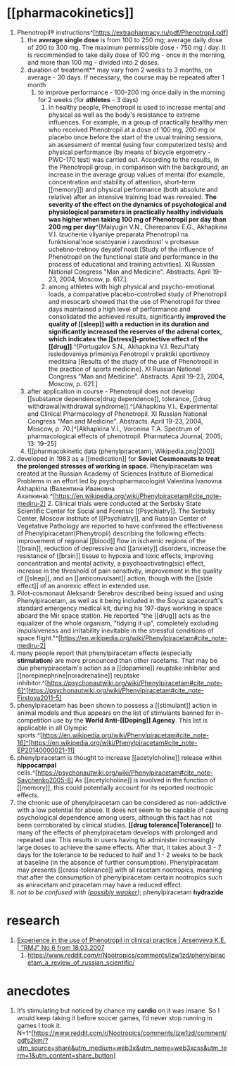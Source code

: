 # [[pharmacokinetics]]
1. Phenotropil® instructions^[https://extrapharmacy.ru/pdf/Phenotropil.pdf]
	1. the **average single dose** is from 100 to 250 mg; average daily dose of 200 to 300 mg. The maximum permissible dose - 750 mg / day. It is recommended to take daily dose of 100 mg - once in the morning, and more than 100 mg - divided into 2 doses.
	2. duration of treatment** may vary from 2 weeks to 3 months, on average - 30 days. If necessary, the course may be repeated after 1 month
		1. to improve performance - 100-200 mg once daily in the morning for 2 weeks (for **athletes** - 3 days)
			1. In healthy people, Phenotropil is used to increase mental and physical as well as the body's resistance to extreme influences. For example, in a group of practically healthy men who received Phenotropil at a dose of 100 mg, 200 mg or placebo once before the start of the usual training sessions, an assessment of mental (using four computerized tests) and physical performance (by means of bicycle ergometry - PWC-170 test) was carried out. According to the results, in the Phenotropil group, in comparison with the background, an increase in the average group values of mental (for example, concentration and stability of attention, short-term [[memory]]) and physical performance (both absolute and relative) after an intensive training load was revealed. **The severity of the effect on the dynamics of psychological and physiological parameters in practically healthy individuals was higher when taking 100 mg of Phenotropil per day than 200 mg per day**^[Malyugin V.N., Cherepanov E.G., Akhapkina V.I. Izuchenie vliyaniye preparata Phenotropil na funktsional'noe sostoyanie i zavodnost' v protsesse uchebno-trebnoy deyatel'nosti [Study of the influence of Phenotropil on the functional state and performance in the process of educational and training activities]. XI Russian National Congress "Man and Medicine". Abstracts. April 19–23, 2004, Moscow, p. 617.]
			2. among athletes with high physical and psycho-emotional loads, a comparative placebo-controlled study of Phenotropil and mesocarb showed that the use of Phenotropil for three days maintained a high level of performance and consolidated the achieved results, significantly **improved the quality of [[sleep]] with a reduction in its duration and significantly increased the reserves of the adrenal cortex, which indicates the [[stress]]-protective effect of the [[drug]]**.^[Portugalov S.N., Akhapkina V.I. Rezul'taty issledovaniya primeniya Fenotropil v praktiki sportivnoy meditsina [Results of the study of the use of Phenotropil in the practice of sports medicine]. XI Russian National Congress "Man and Medicine". Abstracts. April 19–23, 2004, Moscow, p. 621.]
	3. after application in course - Phenotropil does not develop [[substance dependence|drug dependence]], tolerance, [[drug withdrawal|withdrawal syndrome]].^[Akhapkina V.I., Experimental and Clinical Pharmacology of Phenotropil. XI Russian National Congress "Man and Medicine". Abstracts. April 19-23, 2004, Moscow, p. 70.]^[Akhapkina V.I., Voronina T.A. Spectrum of pharmacological effects of phenotropil. Pharmateca Journal, 2005; 13: 19–25]
	4. ![[pharmacokinetic data (phenylpiracetam), Wikipedia.png|200]]
2. developed in 1983 as a [[medication]] for **Soviet Cosmonauts to treat the prolonged stresses of working in space**. Phenylpiracetam was created at the Russian Academy of Sciences Institute of Biomedical Problems in an effort led by psychopharmacologist Valentina Ivanovna Akhapkina (Валентина Ивановна Ахапкина).^[https://en.wikipedia.org/wiki/Phenylpiracetam#cite_note-mediru-2]
	2. Clinical trials were conducted at the Serbsky State Scientific Center for Social and Forensic [[Psychiatry]]. The Serbsky Center, Moscow Institute of [[Psychiatry]], and Russian Center of Vegetative Pathology are reported to have confirmed the effectiveness of Phenylpiracetam(Phenytropil) describing the following effects: improvement of regional [[blood]] flow in ischemic regions of the [[brain]], reduction of depressive and [[anxiety]] disorders, increase the resistance of [[brain]] tissue to hypoxia and toxic effects, improving concentration and mental activity, a psychoactivating(sic) effect, increase in the threshold of pain sensitivity, improvement in the quality of [[sleep]], and an [[anticonvulsant]] action, though with the [[side effect]] of an anorexic effect in extended use.
3. Pilot-cosmonaut Aleksandr Serebrov described being issued and using Phenylpiracetam, as well as it being included in the Soyuz spacecraft's standard emergency medical kit, during his 197-days working in space aboard the Mir space station. He reported "the [[drug]] acts as the equalizer of the whole organism, "tidying it up", completely excluding impulsiveness and irritability inevitable in the stressful conditions of space flight."^[https://en.wikipedia.org/wiki/Phenylpiracetam#cite_note-mediru-2]
4. many people report that phenylpiracetam effects (especially **stimulation**) are more pronounced than other racetams. That may be due phenypiracetam's action as a [[dopamine]] reuptake inhibitor and [[norepinephrine|noradrenaline]] reuptake inhibitor.^[https://psychonautwiki.org/wiki/Phenylpiracetam#cite_note-6]^[https://psychonautwiki.org/wiki/Phenylpiracetam#cite_note-Firstova2011-5]
5. phenylpiracetam has been shown to possess a [[stimulant]] action in animal models and thus appears on the list of stimulants banned for in-competition use by the **World Anti-[[Doping]] Agency**. This list is applicable in all Olympic sports.^[https://en.wikipedia.org/wiki/Phenylpiracetam#cite_note-16]^[https://en.wikipedia.org/wiki/Phenylpiracetam#cite_note-EP20140000021-11]
6. phenylpiracetam is thought to increase [[acetylcholine]] release within **hippocampal** cells.^[https://psychonautwiki.org/wiki/Phenylpiracetam#cite_note-Savchenko2005-8] As [[acetylcholine]] is involved in the function of [[memory]], this could potentially account for its reported nootropic effects.
7. the chronic use of phenylpiracetam can be considered as non-addictive with a low potential for abuse. It does not seem to be capable of causing psychological dependence among users, although this fact has not been corroborated by clinical studies. **[[drug tolerance|Tolerance]]** to many of the effects of phenylpiracetam develops with prolonged and repeated use. This results in users having to administer increasingly large doses to achieve the same effects. After that, it takes about 3 - 7 days for the tolerance to be reduced to half and 1 - 2 weeks to be back at baseline (in the absence of further consumption). Phenylpiracetam may presents [[cross-tolerance]] with all racetam nootropics, meaning that after the consumption of phenylpiracetam certain nootropics such as aniracetam and piracetam may have a reduced effect.
8. *not to be confused with ([possibly weaker](https://www.reddit.com/r/Nootropics/comments/19a59l4/comment/kijhr8o/?utm_source=share&utm_medium=web3x&utm_name=web3xcss&utm_term=1&utm_content=share_button))*; phenylpiracetam **hydrazide**

# research
1. [Experience in the use of Phenotropil in clinical practice | Arsenyeva K.E. | "RMJ" No 6 from 18.03.2007](https://www.rmj.ru/articles/nevrologiya/Opyt_primeneniya_Fenotropila_v_klinicheskoy_praktike/)
	1. https://www.reddit.com/r/Nootropics/comments/jzw1zd/phenylpiracetam_a_review_of_russian_scientific/

# anecdotes
1. It’s stimulating but noticed by chance my **cardio** on it was insane. So I would keep taking it before soccer games, I’d never stop running in games I took it. N=1^[https://www.reddit.com/r/Nootropics/comments/jzw1zd/comment/gdfs2km/?utm_source=share&utm_medium=web3x&utm_name=web3xcss&utm_term=1&utm_content=share_button]